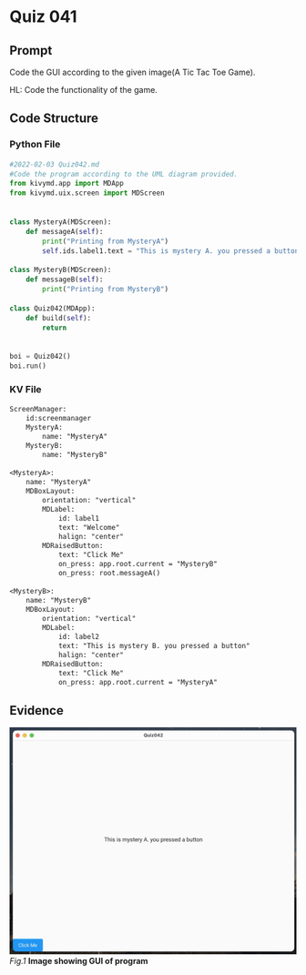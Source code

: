 # Quiz 041

## Prompt
Code the GUI according to the given image(A Tic Tac Toe Game).

HL: Code the functionality of the game.

## Code Structure

### Python File
```.py
#2022-02-03 Quiz042.md
#Code the program according to the UML diagram provided.
from kivymd.app import MDApp
from kivymd.uix.screen import MDScreen


class MysteryA(MDScreen):
    def messageA(self):
        print("Printing from MysteryA")
        self.ids.label1.text = "This is mystery A. you pressed a button"

class MysteryB(MDScreen):
    def messageB(self):
        print("Printing from MysteryB")

class Quiz042(MDApp):
    def build(self):
        return


boi = Quiz042()
boi.run()
```

### KV File
```.kv
ScreenManager:
    id:screenmanager
    MysteryA:
        name: "MysteryA"
    MysteryB:
        name: "MysteryB"

<MysteryA>:
    name: "MysteryA"
    MDBoxLayout:
        orientation: "vertical"
        MDLabel:
            id: label1
            text: "Welcome"
            halign: "center"
        MDRaisedButton:
            text: "Click Me"
            on_press: app.root.current = "MysteryB"
            on_press: root.messageA()

<MysteryB>:
    name: "MysteryB"
    MDBoxLayout:
        orientation: "vertical"
        MDLabel:
            id: label2
            text: "This is mystery B. you pressed a button"
            halign: "center"
        MDRaisedButton:
            text: "Click Me"
            on_press: app.root.current = "MysteryA"
```

## Evidence

![](/Assets/Quiz042_Evidence.jpg)
*Fig.1* **Image showing GUI of program**


